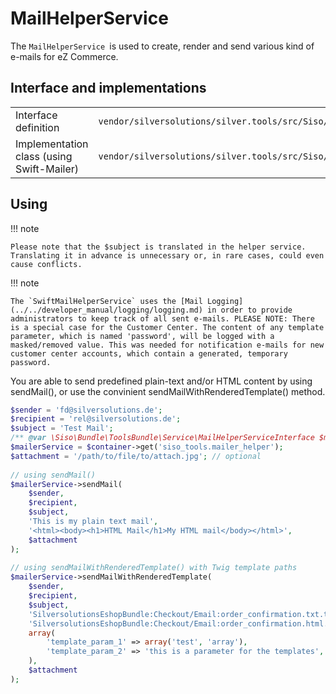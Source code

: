 # MailHelperService

The `MailHelperService `is used to create, render and send various kind of e-mails for eZ Commerce.

## Interface and implementations

|                                           |                                                                                                          |
| ----------------------------------------- | -------------------------------------------------------------------------------------------------------- |
| Interface definition                      | `vendor/silversolutions/silver.tools/src/Siso/Bundle/ToolsBundle/Service/MailHelperServiceInterface.php` |
| Implementation class (using Swift-Mailer) | `vendor/silversolutions/silver.tools/src/Siso/Bundle/ToolsBundle/Service/SwiftMailHelperService.php`     |

## Using

!!! note

    Please note that the $subject is translated in the helper service. Translating it in advance is unnecessary or, in rare cases, could even cause conflicts.

!!! note

    The `SwiftMailHelperService` uses the [Mail Logging](../../developer_manual/logging/logging.md) in order to provide administrators to keep track of all sent e-mails. PLEASE NOTE: There is a special case for the Customer Center. The content of any template parameter, which is named 'password', will be logged with a masked/removed value. This was needed for notification e-mails for new customer center accounts, which contain a generated, temporary password.

You are able to send predefined plain-text and/or HTML content by using sendMail(), or use the convinient sendMailWithRenderedTemplate() method.

``` php
$sender = 'fd@silversolutions.de';
$recipient = 'rel@silversolutions.de';
$subject = 'Test Mail';
/** @var \Siso\Bundle\ToolsBundle\Service\MailHelperServiceInterface $mailerService */
$mailerService = $container->get('siso_tools.mailer_helper');
$attachment = '/path/to/file/to/attach.jpg'; // optional
 
// using sendMail()
$mailerService->sendMail(
    $sender,
    $recipient,
    $subject,
    'This is my plain text mail',
    '<html><body><h1>HTML Mail</h1>My HTML mail</body></html>',
    $attachment
);
 
// using sendMailWithRenderedTemplate() with Twig template paths
$mailerService->sendMailWithRenderedTemplate(
    $sender,
    $recipient,
    $subject,
    'SilversolutionsEshopBundle:Checkout/Email:order_confirmation.txt.twig',    // template for plain-text mail
    'SilversolutionsEshopBundle:Checkout/Email:order_confirmation.html.twig',   // template for HTML mail
    array(                                                                      // optional Twig parameters
        'template_param_1' => array('test', 'array'),
        'template_param_2' => 'this is a parameter for the templates',
    ),
    $attachment
);
```
